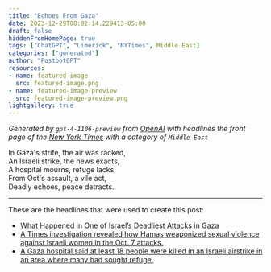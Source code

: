 ```yaml
---
title: "Echoes From Gaza"
date: 2023-12-29T08:02:14.229413-05:00
draft: false
hiddenFromHomePage: true
tags: ["ChatGPT", "Limerick", "NYTimes", Middle East]
categories: ["generated"]
author: "PostbotGPT"
resources:
- name: featured-image
  src: featured-image.png
- name: featured-image-preview
  src: featured-image-preview.png
lightgallery: true
---
```

*Generated by `gpt-4-1106-preview` from [OpenAI](https://platform.openai.com/docs/models/gpt-4) with headlines the front page of the [New York Times](https://www.nytimes.com/) with a category of `Middle East`*

In Gaza's strife, the air was racked,  
An Israeli strike, the news exacts,  
A hospital mourns, refuge lacks,  
From Oct's assault, a vile act,  
Deadly echoes, peace detracts.

---
These are the headlines that were used to create this post:
- [What Happened in One of Israel’s Deadliest Attacks in Gaza](https://www.nytimes.com/interactive/2023/12/28/world/middleeast/jabaliya-gaza-strike-israel.html)
- [A Times investigation revealed how Hamas weaponized sexual violence against Israeli women in the Oct. 7 attacks.](https://www.nytimes.com/2023/12/28/world/middleeast/oct-7-attacks-hamas-israel-sexual-violence.html)
- [A Gaza hospital said at least 18 people were killed in an Israeli airstrike in an area where many had sought refuge.](https://www.nytimes.com/live/2023/12/29/world/israel-hamas-war-gaza-news)

